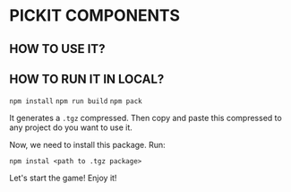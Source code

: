 # PICKIT COMPONENTS

## HOW TO USE IT?

## HOW TO RUN IT IN LOCAL?

```npm install```
```npm run build```
```npm pack```

It generates a `.tgz` compressed.
Then copy and paste this compressed to any project do you want to use it.

Now, we need to install this package. Run:

```npm instal <path to .tgz package>```

Let's start the game! Enjoy it!

